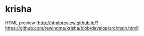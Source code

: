 krisha
======

HTML preview
[http://htmlpreview.github.io/?https://github.com/rewindme/krisha/blob/develop/src/main.html]
